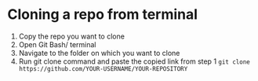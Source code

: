 # Cloning a repo from terminal

1. Copy the repo you want to clone
2. Open Git Bash/ terminal
3. Navigate to the folder on which you want to clone
4. Run git clone command and paste the copied link from step 1
` git clone https://github.com/YOUR-USERNAME/YOUR-REPOSITORY `